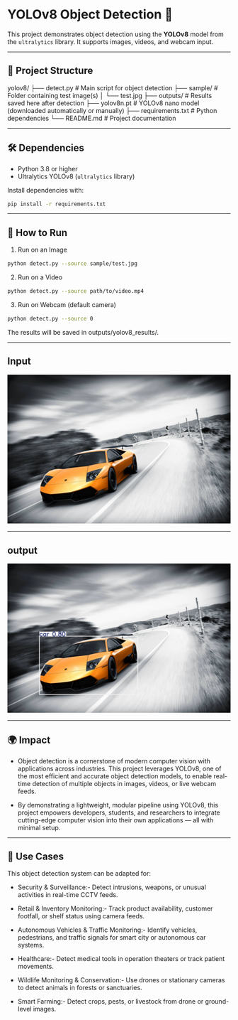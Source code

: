 # YOLOv8 Object Detection 🚀

This project demonstrates object detection using the **YOLOv8** model from the `ultralytics` library. It supports images, videos, and webcam input.

---

## 📁 Project Structure

yolov8/
├── detect.py # Main script for object detection
├── sample/ # Folder containing test image(s)
│ └── test.jpg
├── outputs/ # Results saved here after detection
├── yolov8n.pt # YOLOv8 nano model (downloaded automatically or manually)
├── requirements.txt # Python dependencies
└── README.md # Project documentation

---

## 🛠️ Dependencies

- Python 3.8 or higher
- Ultralytics YOLOv8 (`ultralytics` library)

Install dependencies with:

```bash
pip install -r requirements.txt
```
---

## 🚀 How to Run

1. Run on an Image
```bash
python detect.py --source sample/test.jpg
```
2. Run on a Video
```bash
python detect.py --source path/to/video.mp4
```
3. Run on Webcam (default camera)
```bash
python detect.py --source 0
```
The results will be saved in outputs/yolov8_results/.

---

## Input

<p align="center">
  <img src="sample/test.jpg" width="700"/>
</p>

---

## output

<p align="center">
  <img src="outputs/yolov8_results/test.jpg" width="700"/>
</p>

---

## 🌍 Impact

- Object detection is a cornerstone of modern computer vision with applications across industries. This project leverages YOLOv8, one of the most efficient and accurate object detection models, to enable real-time detection of multiple objects in images, videos, or live webcam feeds.

- By demonstrating a lightweight, modular pipeline using YOLOv8, this project empowers developers, students, and researchers to integrate cutting-edge computer vision into their own applications — all with minimal setup.

---

## 💼 Use Cases

This object detection system can be adapted for:

- Security & Surveillance:-
Detect intrusions, weapons, or unusual activities in real-time CCTV feeds.

- Retail & Inventory Monitoring:-
Track product availability, customer footfall, or shelf status using camera feeds.

- Autonomous Vehicles & Traffic Monitoring:-
Identify vehicles, pedestrians, and traffic signals for smart city or autonomous car systems.

- Healthcare:-
Detect medical tools in operation theaters or track patient movements.

- Wildlife Monitoring & Conservation:-
Use drones or stationary cameras to detect animals in forests or sanctuaries.

- Smart Farming:-
Detect crops, pests, or livestock from drone or ground-level images.
